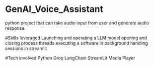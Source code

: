 # GenAI_Voice_Assistant
python project that can take audio input from user and generate audio response.

#Skills leveraged
Launching and operating a LLM model
opening and closing process threads
executing a software in background
handling sessions in streamlit


#Tech involved
Python
Groq
LangChain
StreamLit
Media Player

